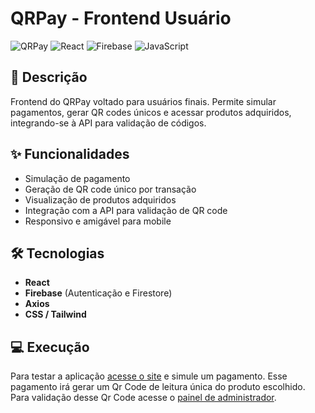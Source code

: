 # QRPay - Frontend Usuário

![QRPay](https://img.shields.io/badge/QRPay-Frontend-blue)
![React](https://img.shields.io/badge/React-17.0.2-blue?logo=react)
![Firebase](https://img.shields.io/badge/Firebase-Auth%20%26%20DB-orange?logo=firebase)
![JavaScript](https://img.shields.io/badge/JavaScript-ES6-yellow?logo=javascript)

## 🚀 Descrição
Frontend do QRPay voltado para usuários finais. Permite simular pagamentos, gerar QR codes únicos e acessar produtos adquiridos, integrando-se à API para validação de códigos.

## ✨ Funcionalidades
- Simulação de pagamento
- Geração de QR code único por transação
- Visualização de produtos adquiridos
- Integração com a API para validação de QR code
- Responsivo e amigável para mobile

## 🛠 Tecnologias
- **React**
- **Firebase** (Autenticação e Firestore)
- **Axios**
- **CSS / Tailwind**

## 💻 Execução
Para testar a aplicação [acesse o site](https://pagamento-6bm8-git-main-joao-niches-projects.vercel.app) e simule um pagamento. Esse pagamento irá gerar um Qr Code de leitura única do produto escolhido. Para validação desse Qr Code acesse o [painel de administrador](https://qr-reader-git-main-joao-niches-projects.vercel.app).
   
